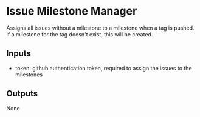 # Issue Milestone Manager

Assigns all issues without a milestone to a milestone when a tag is pushed.  If a milestone for the tag doesn't exist, 
this will be created.

## Inputs

- token: github authentication token, required to assign the issues to the milestones

## Outputs

None